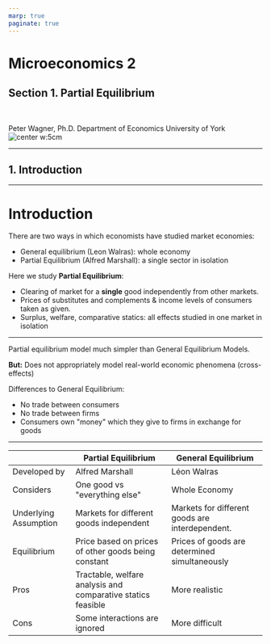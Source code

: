 ```yaml
---
marp: true
paginate: true
---
```

<style>
img[alt~="center"] {
  display: block;
  margin: 0 auto;
}
section.lead h1 {
  text-align: center;
  font-size: 50pt;
}
section.lead  {
  text-align: center;
  font-size: 25pt;
}
</style>



<!-- _class: lead -->


# Microeconomics 2

## Section 1. Partial Equilibrium

<br>



Peter Wagner, Ph.D. 
Department of Economics
University of York
![center w:5cm](https://www.yorksciencepark.co.uk/wp-content/uploads/2019/01/University-of-York-.jpg)

---

<!-- _class: lead -->

## 1. Introduction

---
<!-- 
# Learning Objectives
    
    - Understand the difference between General and Partial Equilibrium

    - Construct demand and supply functions in a Partial Equilibrium model

    - Understand basic properties of demand and supply and their meaning

    - Understand measures of market performance: surplus, welfare, efficiency

    - Implications of different modes of competition on market performance?
 -->


# Introduction


There are two ways in which economists have studied market economies:
- General equilibrium (Leon Walras): whole economy
- Partial Equilibrium (Alfred Marshall): a single sector in isolation

Here we study **Partial Equilibrium**:
 - Clearing of market for a **single** good independently from other markets. 
- Prices of substitutes and complements \& income levels of consumers  taken as given. 
- Surplus, welfare, comparative statics: all effects studied in one market in isolation

---


Partial equilibrium model much simpler than General Equilibrium Models.


**But:** Does not appropriately model real-world economic phenomena (cross-effects)

Differences to General Equilibrium: 
- No trade between consumers
- No trade between firms
- Consumers own "money" which they give to firms in exchange for goods



---

| |Partial Equilibrium| General Equilibrium|
|-|---|---|
| Developed by| Alfred Marshall| Léon Walras|
| Considers| One good vs "everything else"| Whole Economy|
| Underlying Assumption | Markets for different goods independent    | Markets for different goods are interdependent. |
| Equilibrium| Price based on prices of other goods being constant| Prices of goods are determined simultaneously   |
| Pros| Tractable, welfare analysis and comparative statics feasible | More realistic|
| Cons| Some interactions are ignored | More difficult|

